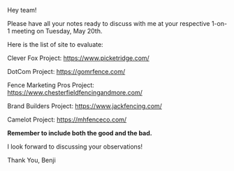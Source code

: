 Hey team!

Please have all your notes ready to discuss with me at your respective 1-on-1 meeting on Tuesday, May 20th.

Here is the list of site to evaluate:

Clever Fox Project: https://www.picketridge.com/

DotCom Project: https://gomrfence.com/

Fence Marketing Pros Project: https://www.chesterfieldfencingandmore.com/

Brand Builders Project: https://www.jackfencing.com/

Camelot Project: https://mhfenceco.com/

**Remember to include both the good and the bad.**

I look forward to discussing your observations!

Thank You,
Benji
